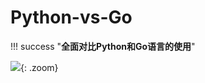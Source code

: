 # Python-vs-Go

!!! success "**全面对比Python和Go语言的使用**"




![](https://jsd.cdn.zzko.cn/gh/hujianli94/Picgo-atlas@main/img/image.1b9djkun11ts.webp){: .zoom}




